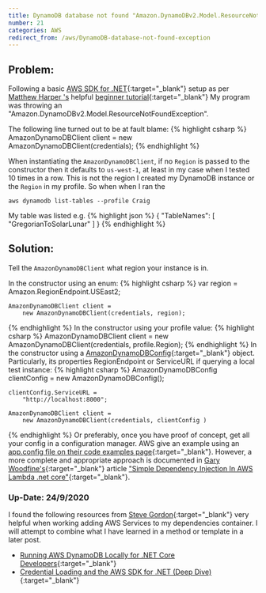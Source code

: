 ```yaml
---
title: DynamoDB database not found "Amazon.DynamoDBv2.Model.ResourceNotFoundException"
number: 21
categories: AWS
redirect_from: /aws/DynamoDB-database-not-found-exception
---
```


## Problem:
Following a basic [AWS SDK for .NET](https://aws.amazon.com/sdk-for-net/){:target="_blank"} setup as per [Matthew Harper
's](https://medium.com/@mharper418) helpful [beginner tutorial](https://medium.com/trimble-maps-engineering-blog/getting-started-with-dynamodb-and-net-core-how-to-build-a-leaderboard-4335f2bd56a8){:target="_blank"} My program was throwing an "Amazon.DynamoDBv2.Model.ResourceNotFoundException".

The following line turned out to be at fault blame:
{% highlight csharp %}
AmazonDynamoDBClient client = 
    new AmazonDynamoDBClient(credentials);
{% endhighlight %}

When instantiating the ````AmazonDynamoDBClient````, if no ````Region```` is passed to the constructor then it defaults to ````us-west-1````, at least in my case when I tested 10 times in a row. This is not the region I created my DynamoDB instance or the ````Region```` in my profile.  So when when I ran the 

    aws dynamodb list-tables --profile Craig

My table was listed e.g.
{% highlight json %}
{
    "TableNames": [
        "GregorianToSolarLunar"
    ]
}
{% endhighlight %}

## Solution:
Tell the ````AmazonDynamoDBClient```` what region your instance is in.

In the constructor using an enum:
{% highlight csharp %}
    var region = 
        Amazon.RegionEndpoint.USEast2;
        
    AmazonDynamoDBClient client = 
        new AmazonDynamoDBClient(credentials, region);
{% endhighlight %}
In the constructor using your profile value:
{% highlight csharp %}
    AmazonDynamoDBClient client = 
        new AmazonDynamoDBClient(credentials, profile.Region);
{% endhighlight %}
In the constructor using a [AmazonDynamoDBConfig](https://docs.aws.amazon.com/sdkfornet1/latest/apidocs/html/T_Amazon_DynamoDB_AmazonDynamoDBConfig.htm){:target="_blank"} object.  Particularly, its properties RegionEndpoint or ServiceURL if querying a local test instance:
{% highlight csharp %}
    AmazonDynamoDBConfig clientConfig = 
        new AmazonDynamoDBConfig();

    clientConfig.ServiceURL = 
        "http://localhost:8000";

    AmazonDynamoDBClient client = 
        new AmazonDynamoDBClient(credentials, clientConfig )
{% endhighlight %}
Or preferably, once you have proof of concept, get all your config in a configuration manager. AWS give an example using an [app.config file on their code examples page](https://docs.aws.amazon.com/amazondynamodb/latest/developerguide/CodeSamples.DotNet.html){:target="_blank"}. However, a more complete and appropriate approach is documented in [Gary Woodfine's](https://dev.to/gary_woodfine){:target="_blank"}  article ["Simple Dependency Injection In AWS Lambda .net core"](https://dev.to/gary_woodfine/simple-dependency-injection-in-aws-lambda-net-core-n0g){:target="_blank"}.

### Up-Date: 24/9/2020
I found the following resources from [Steve Gordon](https://www.stevejgordon.co.uk/author/stevejgordon){:target="_blank"} very helpful when working adding AWS Services to my dependencies container.  I will attempt to combine what I have learned in a method or template in a later post.

- [Running AWS DynamoDB Locally for .NET Core Developers](https://www.stevejgordon.co.uk/running-aws-dynamodb-locally-for-net-core-developers){:target="_blank"} 
- [Credential Loading and the AWS SDK for .NET (Deep Dive)](https://www.stevejgordon.co.uk/credential-loading-and-the-aws-sdk-for-dotnet-deep-dive){:target="_blank"}